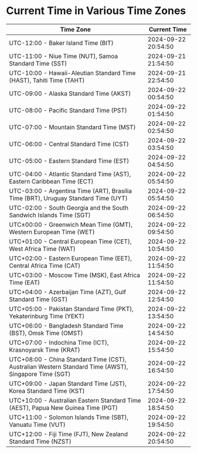 # Current Time in Various Time Zones

| Time Zone | Current Time |
|-----------|--------------|
| UTC-12:00 - Baker Island Time (BIT) | 2024-09-22 20:54:50 |
| UTC-11:00 - Niue Time (NUT), Samoa Standard Time (SST) | 2024-09-21 21:54:50 |
| UTC-10:00 - Hawaii-Aleutian Standard Time (HAST), Tahiti Time (TAHT) | 2024-09-21 22:54:50 |
| UTC-09:00 - Alaska Standard Time (AKST) | 2024-09-22 00:54:50 |
| UTC-08:00 - Pacific Standard Time (PST) | 2024-09-22 01:54:50 |
| UTC-07:00 - Mountain Standard Time (MST) | 2024-09-22 02:54:50 |
| UTC-06:00 - Central Standard Time (CST) | 2024-09-22 03:54:50 |
| UTC-05:00 - Eastern Standard Time (EST) | 2024-09-22 04:54:50 |
| UTC-04:00 - Atlantic Standard Time (AST), Eastern Caribbean Time (ECT) | 2024-09-22 05:54:50 |
| UTC-03:00 - Argentina Time (ART), Brasília Time (BRT), Uruguay Standard Time (UYT) | 2024-09-22 05:54:50 |
| UTC-02:00 - South Georgia and the South Sandwich Islands Time (SGT) | 2024-09-22 06:54:50 |
| UTC±00:00 - Greenwich Mean Time (GMT), Western European Time (WET) | 2024-09-22 09:54:50 |
| UTC+01:00 - Central European Time (CET), West Africa Time (WAT) | 2024-09-22 10:54:50 |
| UTC+02:00 - Eastern European Time (EET), Central Africa Time (CAT) | 2024-09-22 11:54:50 |
| UTC+03:00 - Moscow Time (MSK), East Africa Time (EAT) | 2024-09-22 11:54:50 |
| UTC+04:00 - Azerbaijan Time (AZT), Gulf Standard Time (GST) | 2024-09-22 12:54:50 |
| UTC+05:00 - Pakistan Standard Time (PKT), Yekaterinburg Time (YEKT) | 2024-09-22 13:54:50 |
| UTC+06:00 - Bangladesh Standard Time (BST), Omsk Time (OMST) | 2024-09-22 14:54:50 |
| UTC+07:00 - Indochina Time (ICT), Krasnoyarsk Time (KRAT) | 2024-09-22 15:54:50 |
| UTC+08:00 - China Standard Time (CST), Australian Western Standard Time (AWST), Singapore Time (SGT) | 2024-09-22 16:54:50 |
| UTC+09:00 - Japan Standard Time (JST), Korea Standard Time (KST) | 2024-09-22 17:54:50 |
| UTC+10:00 - Australian Eastern Standard Time (AEST), Papua New Guinea Time (PGT) | 2024-09-22 18:54:50 |
| UTC+11:00 - Solomon Islands Time (SBT), Vanuatu Time (VUT) | 2024-09-22 19:54:50 |
| UTC+12:00 - Fiji Time (FJT), New Zealand Standard Time (NZST) | 2024-09-22 20:54:50 |
